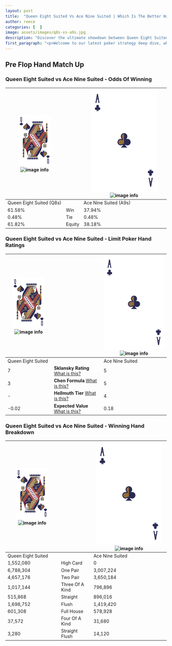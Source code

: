 ```yaml
---
layout: post
title:  "Queen Eight Suited Vs Ace Nine Suited | Which Is The Better Hand In Poker? A Complete Guide"
author: reece
categories: [  ]
image: assets/images/q8s-vs-a9s.jpg
description: "Discover the ultimate showdown between Queen Eight Suited and Ace Nine Suited in poker! Uncover the odds, strategies, and scenarios where one hand triumphs over the other. Get ready to up your poker game with this thrilling analysis."
first_paragraph: "<p>Welcome to our latest poker strategy deep dive, where we're pitting two distinct hands against each other in a high-stakes showdown: Queen Eight Suited vs Ace Nine Suited.</p><p>In the dynamic world of poker, every decision counts, and knowing which hand holds the upper hand is key to your success at the table.</p><p>In this article, we'll dissect these two hands, explore the scenarios where one dominates the other, and equip you with the knowledge to make strategic choices that can tip the odds in your favor.</p><p>Get ready to unravel the intriguing dynamics of these poker hands and elevate your game to new heights.</p>"
---
```




[comment]: # (sp0)

## Pre Flop Hand Match Up

<div class="table hand-ratings" markdown="1"> 



### Queen Eight Suited vs Ace Nine Suited - Odds Of Winning


    
| ![image info](assets/images/hand1/Q.png) ![image info](assets/images/hand1/8s.png) |  | ![image info](assets/images/hand2/A.png) ![image info](assets/images/hand2/9s.png) |
| -------- | -------- | -------- |
| Queen Eight Suited (Q8s) |  | Ace Nine Suited (A9s) |
| 61.58% | Win | 37.94% |
| 0.48% | Tie | 0.48% |
| 61.82% | Equity | 38.18% |




[comment]: # (sp1)



### Queen Eight Suited vs Ace Nine Suited - Limit Poker Hand Ratings


    
| ![image info](assets/images/hand1/Q.png) ![image info](assets/images/hand1/8s.png) |  | ![image info](assets/images/hand2/A.png) ![image info](assets/images/hand2/9s.png) |
| -------- | -------- | -------- |
| Queen Eight Suited |  | Ace Nine Suited |
| 7 | **Sklansky Rating** [What is this?](/sklansky-rating-explained) | 5 |
| 3 | **Chen Formula** [What is this?](/chen-formula-explained) | 5 |
| - | **Hellmuth Tier** [What is this?](/Hellmuth-tier-explained) | 4 |
| -0.02 | **Expected Value** [What is this?](/expected-value-explained) | 0.18 |




[comment]: # (sp2)



### Queen Eight Suited vs Ace Nine Suited - Winning Hand Breakdown


    
| ![image info](assets/images/hand1/Q.png) ![image info](assets/images/hand1/8s.png) |  | ![image info](assets/images/hand2/A.png) ![image info](assets/images/hand2/9s.png) |
| -------- | -------- | -------- |
| Queen Eight Suited |  | Ace Nine Suited |
| 1,552,080 | High Card | 0 |
| 6,788,304 | One Pair | 3,007,224 |
| 4,657,176 | Two Pair | 3,650,184 |
| 1,017,144 | Three Of A Kind | 796,896 |
| 515,868 | Straight | 896,016 |
| 1,698,752 | Flush | 1,419,420 |
| 601,308 | Full House | 578,928 |
| 37,572 | Four Of A Kind | 31,680 |
| 3,280 | Straight Flush | 14,120 |




[comment]: # (sp3)



</div>

[comment]: # (sp4)



[comment]: # (sp5)

